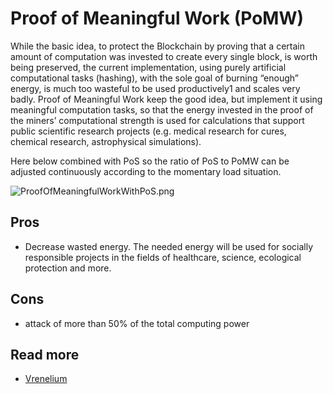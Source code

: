 # Proof of Meaningful Work \(PoMW\)

While the basic idea, to protect the Blockchain by proving that a certain amount of computation was invested to create every single block, is worth being preserved, the current implementation, using purely artificial computational tasks \(hashing\), with the sole goal of burning “enough” energy, is much too wasteful to be used productively1 and scales very badly. Proof of Meaningful Work keep the good idea, but implement it using meaningful computation tasks, so that the energy invested in the proof of the miners’ computational strength is used for calculations that support public scientific research projects \(e.g. medical research for cures, chemical research, astrophysical simulations\).

Here below combined with PoS so the ratio of PoS to PoMW can be adjusted continuously according to the momentary load situation.

![ProofOfMeaningfulWorkWithPoS.png](https://raw.githubusercontent.com/cedricwalter/blockchain-consensus/master/images/ProofOfMeaningfulWorkWithPoS.png)

## Pros

* Decrease wasted energy. The needed energy will be used for socially responsible projects in the fields of healthcare, science, ecological protection and more.

## Cons

* attack of more than 50% of the total computing power

## Read more

* [Vrenelium](https://github.com/cedricwalter/blockchain-consensus/tree/8ffd7692a60ac9707f399aec3f04b150169c6c8d/www.vrenelium.ch)

